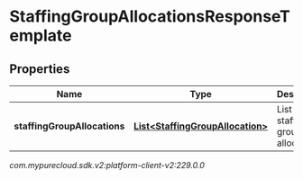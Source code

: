 # StaffingGroupAllocationsResponseTemplate


## Properties

| Name | Type | Description | Notes |
| ------------ | ------------- | ------------- | ------------- |
| **staffingGroupAllocations** | [**List&lt;StaffingGroupAllocation&gt;**](StaffingGroupAllocation) | List of staffing group allocations |  |




_com.mypurecloud.sdk.v2:platform-client-v2:229.0.0_
